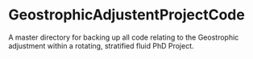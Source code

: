 # GeostrophicAdjustentProjectCode
A master directory for backing up all code relating to the Geostrophic adjustment within a rotating, stratified fluid PhD Project.
